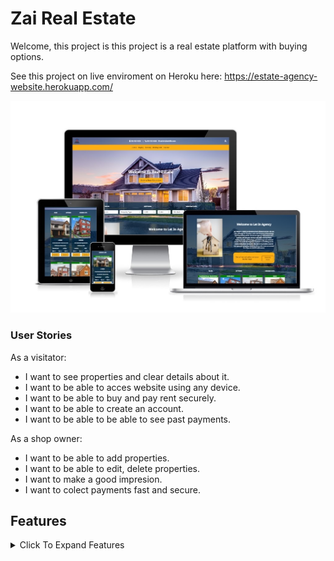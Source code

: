 # Zai Real Estate

Welcome, this project is 
this project is a real estate platform with buying options.



See this project on live enviroment on Heroku here: <https://estate-agency-website.herokuapp.com/>

![Website on different screen sizes](readme-assets/img/screens.jpg)

### User Stories

As a visitator:

- I want to see properties and clear details about it.
- I want to be able to acces website using any device.
- I want to be able to buy and pay rent securely.
- I want to be able to create an account.
- I want to be able to be able to see past payments.

As a shop owner:

- I want to be able to add properties.
- I want to be able to edit, delete properties.
- I want to make a good impresion.
- I want to colect payments fast and secure.

## Features

<details>
<summary>Click To Expand Features</summary>

### Navigation

- Same navigation menu is used across all pages for consistency, navbar is fully responsive on all devices.  Log out button will show only to autentificated users and liddle man icon button will open login-register form if user is not autentificated and if is the will redirect to profile page.


![NavBar Desktop](readme-assets/img/navbar-desktop-non-autentificated.jpg)

- Autentificated:

![NavBar Desktop Autentificated](readme-assets/img/desktop-navbar-autentificated.jpg)

- Navigation was designed to be easy to use and to understand.

- Mobile Navbar

![NavBar Mobile](readme-assets/img/mobile-navbar-no-autentificated.jpg)

- Mobile Navbar Expanded

![NavBar Mobile Expanded](readme-assets/img/mobile-nav-expanded.jpg)

- Mobile Navbar Autentificated

![NavBar Mobile Autentificated](readme-assets/img/mobile-navbar-autentificated.jpg)

- Navigation was designed to work well on all devices.


### Index Screen

Index Screen was designed with 3 main sections:

#### Hero-search section:

- Hero Search Desktop:

![Hero Search Desktop](readme-assets/img/hero-search-desktop.jpg)

- Hero Search Tablet:

![Hero Search Tablet](readme-assets/img/hero-search-tablet.jpg)

- Hero Search Mobile:

![Hero Search Mobile](readme-assets/img/hero-search-mobile.jpg)

#### Index Welcome section:

- Index Welcome Desktop:

![Index Welcome Desktop](readme-assets/img/index-welcome-desktop.jpg)

- Index Welcome Tablet:

![Index Welcomeh Tablet](readme-assets/img/index-welcome-tablet.jpg)

- Index Welcome Mobile:

![Index Welcome Mobile](readme-assets/img/index-welcome-mobile.jpg)

#### Index Showroom section:

- About the presentation of the product. We can point that is complatly dinamic, in top will show messages as: Available, Available from, Sold, Rented, And no message at all if is not set web you add the product. Buy Button will change: Buy Now, Rent Now, Book Now as needed from product category. And if is sold or rented then will go away and only contact button will be showd.  This spot will accomodate a maximum of 8 cards.

- Index Showroom  Desktop:

![Index Showroom  Desktop](readme-assets/img/index-showroom-desktop.jpg)

- Index Showroom  Tablet:

![Index Showroom  Tablet](readme-assets/img/index-showroom-tablet.jpg)

- Index Showroom  Mobile:

![Index Showroom  Mobile](readme-assets/img/index-showroom-mobile.jpg)

### Buying Renting Holiday Lets

- Buying, Renting and Holiday Lets are all the same as design, only product category is changing so i will present only 1. 
- This pages will accomodate infinite number or products.

- Buying Desktop:

![Buying Desktop](readme-assets/img/buying-desktop.jpg)

- Renting Tablet:

![Renting Tablet](readme-assets/img/renting-tablet.jpg)

- Renting Mobile:

![Renting Mobile](readme-assets/img/renting-mobile.jpg)

### Login

- Login pages are 2. 1 from all-auth and styled and 1 completly custom. As you will observe rechapcha was implemented to keep spam away.

- Login custom:

- Login Custom Desktop:

![Login Custom Desktop](readme-assets/img/login-custom-desktop.jpg)

- Login Custom Tablet:

![Login Custom Tablet](readme-assets/img/login-custom-tablet.jpg)

- Login Custom Mobile:

![Login Custom Mobile](readme-assets/img/login-custom-mobile.jpg)

- Login AllAuth:

- Login AllAuth Desktop:

![Login AllAuth Desktop](readme-assets/img/login-allauth-desktop.jpg)

- Login AllAuth Tablet:

![Login AllAuth Tablet](readme-assets/img/login-allauth-tablet.jpg)

- Login AllAuth Mobile:

![Login AllAuth Mobile](readme-assets/img/login-allauth-mobile.jpg)

</details>